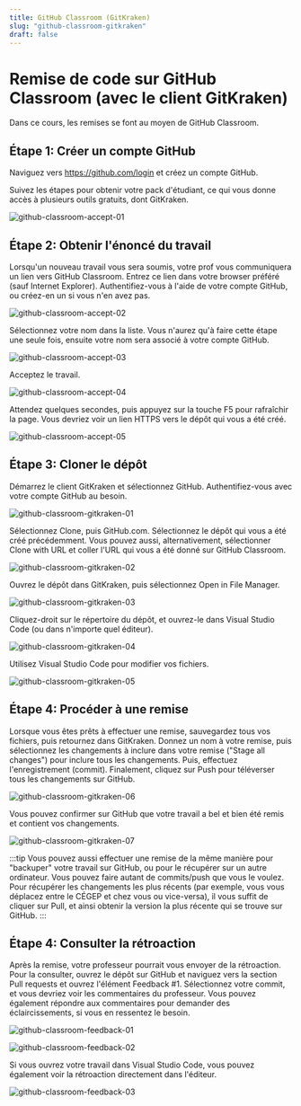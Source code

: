 ```yaml
---
title: GitHub Classroom (GitKraken)
slug: "github-classroom-gitkraken"
draft: false
---
```


# Remise de code sur GitHub Classroom (avec le client GitKraken)

Dans ce cours, les remises se font au moyen de GitHub Classroom.


## Étape 1: Créer un compte GitHub

Naviguez vers https://github.com/login et créez un compte GitHub.

Suivez les étapes pour obtenir votre pack d'étudiant, ce qui vous donne accès à plusieurs outils gratuits, dont GitKraken.

![github-classroom-accept-01](./assets/t00/github-classroom-accept-01.png)


## Étape 2: Obtenir l'énoncé du travail

Lorsqu'un nouveau travail vous sera soumis, votre prof vous communiquera un lien vers GitHub Classroom. Entrez ce lien dans votre browser préféré (sauf Internet Explorer). Authentifiez-vous à l'aide de votre compte GitHub, ou créez-en un si vous n'en avez pas.

![github-classroom-accept-02](./assets/t00/github-classroom-accept-02.png)

Sélectionnez votre nom dans la liste. Vous n'aurez qu'à faire cette étape une seule fois, ensuite votre nom sera associé à votre compte GitHub.

![github-classroom-accept-03](./assets/t00/github-classroom-accept-03.png)

Acceptez le travail.

![github-classroom-accept-04](./assets/t00/github-classroom-accept-04.png)

Attendez quelques secondes, puis appuyez sur la touche F5 pour rafraîchir la page. Vous devriez voir un lien HTTPS vers le dépôt qui vous a été créé.

![github-classroom-accept-05](./assets/t00/github-classroom-accept-05.png)


## Étape 3: Cloner le dépôt

Démarrez le client GitKraken et sélectionnez GitHub. Authentifiez-vous avec votre compte GitHub au besoin.

![github-classroom-gitkraken-01](./assets/t00/github-classroom-gitkraken-01.png)

Sélectionnez Clone, puis GitHub.com. Sélectionnez le dépôt qui vous a été créé précédemment. Vous pouvez aussi, alternativement, sélectionner Clone with URL et coller l'URL qui vous a été donné sur GitHub Classroom.

![github-classroom-gitkraken-02](./assets/t00/github-classroom-gitkraken-02.png)

Ouvrez le dépôt dans GitKraken, puis sélectionnez Open in File Manager.

![github-classroom-gitkraken-03](./assets/t00/github-classroom-gitkraken-03.png)

Cliquez-droit sur le répertoire du dépôt, et ouvrez-le dans Visual Studio Code (ou dans n'importe quel éditeur).

![github-classroom-gitkraken-04](./assets/t00/github-classroom-gitkraken-04.png)

Utilisez Visual Studio Code pour modifier vos fichiers. 

![github-classroom-gitkraken-05](./assets/t00/github-classroom-gitkraken-05.png)


## Étape 4: Procéder à une remise

Lorsque vous êtes prêts à effectuer une remise, sauvegardez tous vos fichiers, puis retournez dans GitKraken. Donnez un nom à votre remise, puis sélectionnez les changements à inclure dans votre remise ("Stage all changes") pour inclure tous les changements. Puis, effectuez l'enregistrement (commit). Finalement, cliquez sur Push pour téléverser tous les changements sur GitHub.

![github-classroom-gitkraken-06](./assets/t00/github-classroom-gitkraken-06.png)


Vous pouvez confirmer sur GitHub que votre travail a bel et bien été remis et contient vos changements.

![github-classroom-gitkraken-07](./assets/t00/github-classroom-gitkraken-07.png)

:::tip
Vous pouvez aussi effectuer une remise de la même manière pour "backuper" votre travail sur GitHub, ou pour le récupérer sur un autre ordinateur. Vous pouvez faire autant de commits/push que vous le voulez. Pour récupérer les changements les plus récents (par exemple, vous vous déplacez entre le CÉGEP et chez vous ou vice-versa), il vous suffit de cliquer sur Pull, et ainsi obtenir la version la plus récente qui se trouve sur GitHub.
:::


## Étape 4: Consulter la rétroaction

Après la remise, votre professeur pourrait vous envoyer de la rétroaction. Pour la consulter, ouvrez le dépôt sur GitHub et naviguez vers la section Pull requests et ouvrez l'élément Feedback #1. Sélectionnez votre commit, et vous devriez voir les commentaires du professeur. Vous pouvez également répondre aux commentaires pour demander des éclaircissements, si vous en ressentez le besoin.

![github-classroom-feedback-01](./assets/t00/github-classroom-feedback-01.png)

![github-classroom-feedback-02](./assets/t00/github-classroom-feedback-02.png)

Si vous ouvrez votre travail dans Visual Studio Code, vous pouvez également voir la rétroaction directement dans l'éditeur.

![github-classroom-feedback-03](./assets/t00/github-classroom-feedback-03.png)




